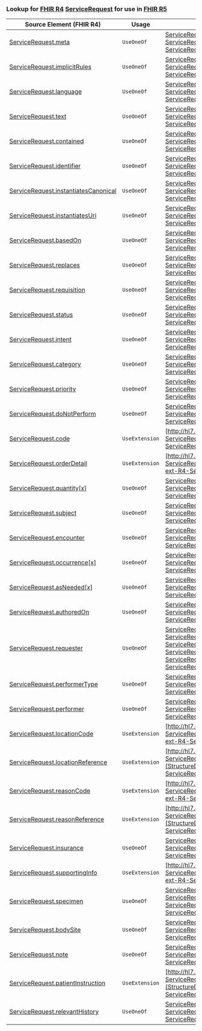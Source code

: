 ### Lookup for [FHIR R4](https://hl7.org/fhir/R4/) [ServiceRequest](https://hl7.org/fhir/R4/ServiceRequest.html) for use in [FHIR R5](https://hl7.org/fhir/R5/)

| Source Element (FHIR R4) | Usage | Target |
| -------------- | ----- | ------ |
| [ServiceRequest.meta](https://hl7.org/fhir/R4/ServiceRequest.html#resource) | `UseOneOf` | [ServiceRequest.meta](https://hl7.org/fhir/R5/ServiceRequest.html#resource)<br />[ServiceRequest.meta](https://hl7.org/fhir/R5/ServiceRequest.html#resource)<br />[ServiceRequest.meta](https://hl7.org/fhir/R5/ServiceRequest.html#resource) |
| [ServiceRequest.implicitRules](https://hl7.org/fhir/R4/ServiceRequest.html#resource) | `UseOneOf` | [ServiceRequest.implicitRules](https://hl7.org/fhir/R5/ServiceRequest.html#resource)<br />[ServiceRequest.implicitRules](https://hl7.org/fhir/R5/ServiceRequest.html#resource)<br />[ServiceRequest.implicitRules](https://hl7.org/fhir/R5/ServiceRequest.html#resource) |
| [ServiceRequest.language](https://hl7.org/fhir/R4/ServiceRequest.html#resource) | `UseOneOf` | [ServiceRequest.language](https://hl7.org/fhir/R5/ServiceRequest.html#resource)<br />[ServiceRequest.language](https://hl7.org/fhir/R5/ServiceRequest.html#resource)<br />[ServiceRequest.language](https://hl7.org/fhir/R5/ServiceRequest.html#resource) |
| [ServiceRequest.text](https://hl7.org/fhir/R4/ServiceRequest.html#resource) | `UseOneOf` | [ServiceRequest.text](https://hl7.org/fhir/R5/ServiceRequest.html#resource)<br />[ServiceRequest.text](https://hl7.org/fhir/R5/ServiceRequest.html#resource)<br />[ServiceRequest.text](https://hl7.org/fhir/R5/ServiceRequest.html#resource) |
| [ServiceRequest.contained](https://hl7.org/fhir/R4/ServiceRequest.html#resource) | `UseOneOf` | [ServiceRequest.contained](https://hl7.org/fhir/R5/ServiceRequest.html#resource)<br />[ServiceRequest.contained](https://hl7.org/fhir/R5/ServiceRequest.html#resource)<br />[ServiceRequest.contained](https://hl7.org/fhir/R5/ServiceRequest.html#resource) |
| [ServiceRequest.identifier](https://hl7.org/fhir/R4/ServiceRequest.html#resource) | `UseOneOf` | [ServiceRequest.identifier](https://hl7.org/fhir/R5/ServiceRequest.html#resource)<br />[ServiceRequest.identifier](https://hl7.org/fhir/R5/ServiceRequest.html#resource)<br />[ServiceRequest.identifier](https://hl7.org/fhir/R5/ServiceRequest.html#resource) |
| [ServiceRequest.instantiatesCanonical](https://hl7.org/fhir/R4/ServiceRequest.html#resource) | `UseOneOf` | [ServiceRequest.instantiatesCanonical](https://hl7.org/fhir/R5/ServiceRequest.html#resource)<br />[ServiceRequest.instantiatesCanonical](https://hl7.org/fhir/R5/ServiceRequest.html#resource)<br />[ServiceRequest.instantiatesCanonical](https://hl7.org/fhir/R5/ServiceRequest.html#resource) |
| [ServiceRequest.instantiatesUri](https://hl7.org/fhir/R4/ServiceRequest.html#resource) | `UseOneOf` | [ServiceRequest.instantiatesUri](https://hl7.org/fhir/R5/ServiceRequest.html#resource)<br />[ServiceRequest.instantiatesUri](https://hl7.org/fhir/R5/ServiceRequest.html#resource)<br />[ServiceRequest.instantiatesUri](https://hl7.org/fhir/R5/ServiceRequest.html#resource) |
| [ServiceRequest.basedOn](https://hl7.org/fhir/R4/ServiceRequest.html#resource) | `UseOneOf` | [ServiceRequest.basedOn](https://hl7.org/fhir/R5/ServiceRequest.html#resource)<br />[ServiceRequest.basedOn](https://hl7.org/fhir/R5/ServiceRequest.html#resource)<br />[ServiceRequest.basedOn](https://hl7.org/fhir/R5/ServiceRequest.html#resource) |
| [ServiceRequest.replaces](https://hl7.org/fhir/R4/ServiceRequest.html#resource) | `UseOneOf` | [ServiceRequest.replaces](https://hl7.org/fhir/R5/ServiceRequest.html#resource)<br />[ServiceRequest.replaces](https://hl7.org/fhir/R5/ServiceRequest.html#resource)<br />[ServiceRequest.replaces](https://hl7.org/fhir/R5/ServiceRequest.html#resource) |
| [ServiceRequest.requisition](https://hl7.org/fhir/R4/ServiceRequest.html#resource) | `UseOneOf` | [ServiceRequest.requisition](https://hl7.org/fhir/R5/ServiceRequest.html#resource)<br />[ServiceRequest.requisition](https://hl7.org/fhir/R5/ServiceRequest.html#resource)<br />[ServiceRequest.requisition](https://hl7.org/fhir/R5/ServiceRequest.html#resource) |
| [ServiceRequest.status](https://hl7.org/fhir/R4/ServiceRequest.html#resource) | `UseOneOf` | [ServiceRequest.status](https://hl7.org/fhir/R5/ServiceRequest.html#resource)<br />[ServiceRequest.status](https://hl7.org/fhir/R5/ServiceRequest.html#resource)<br />[ServiceRequest.status](https://hl7.org/fhir/R5/ServiceRequest.html#resource) |
| [ServiceRequest.intent](https://hl7.org/fhir/R4/ServiceRequest.html#resource) | `UseOneOf` | [ServiceRequest.intent](https://hl7.org/fhir/R5/ServiceRequest.html#resource)<br />[ServiceRequest.intent](https://hl7.org/fhir/R5/ServiceRequest.html#resource)<br />[ServiceRequest.intent](https://hl7.org/fhir/R5/ServiceRequest.html#resource) |
| [ServiceRequest.category](https://hl7.org/fhir/R4/ServiceRequest.html#resource) | `UseOneOf` | [ServiceRequest.category](https://hl7.org/fhir/R5/ServiceRequest.html#resource)<br />[ServiceRequest.category](https://hl7.org/fhir/R5/ServiceRequest.html#resource)<br />[ServiceRequest.category](https://hl7.org/fhir/R5/ServiceRequest.html#resource) |
| [ServiceRequest.priority](https://hl7.org/fhir/R4/ServiceRequest.html#resource) | `UseOneOf` | [ServiceRequest.priority](https://hl7.org/fhir/R5/ServiceRequest.html#resource)<br />[ServiceRequest.priority](https://hl7.org/fhir/R5/ServiceRequest.html#resource)<br />[ServiceRequest.priority](https://hl7.org/fhir/R5/ServiceRequest.html#resource) |
| [ServiceRequest.doNotPerform](https://hl7.org/fhir/R4/ServiceRequest.html#resource) | `UseOneOf` | [ServiceRequest.doNotPerform](https://hl7.org/fhir/R5/ServiceRequest.html#resource)<br />[ServiceRequest.doNotPerform](https://hl7.org/fhir/R5/ServiceRequest.html#resource)<br />[ServiceRequest.doNotPerform](https://hl7.org/fhir/R5/ServiceRequest.html#resource) |
| [ServiceRequest.code](https://hl7.org/fhir/R4/ServiceRequest.html#resource) | `UseExtension` | [http://hl7.org/fhir/4.0/StructureDefinition/extension-ServiceRequest.code](StructureDefinition-ext-R4-ServiceRequest.code.html) |
| [ServiceRequest.orderDetail](https://hl7.org/fhir/R4/ServiceRequest.html#resource) | `UseExtension` | [http://hl7.org/fhir/4.0/StructureDefinition/extension-ServiceRequest.orderDetail](StructureDefinition-ext-R4-ServiceRequest.orderDetail.html) |
| [ServiceRequest.quantity[x]](https://hl7.org/fhir/R4/ServiceRequest.html#resource) | `UseOneOf` | [ServiceRequest.quantity[x]](https://hl7.org/fhir/R5/ServiceRequest.html#resource)<br />[ServiceRequest.quantity[x]](https://hl7.org/fhir/R5/ServiceRequest.html#resource)<br />[ServiceRequest.quantity[x]](https://hl7.org/fhir/R5/ServiceRequest.html#resource) |
| [ServiceRequest.subject](https://hl7.org/fhir/R4/ServiceRequest.html#resource) | `UseOneOf` | [ServiceRequest.subject](https://hl7.org/fhir/R5/ServiceRequest.html#resource)<br />[ServiceRequest.subject](https://hl7.org/fhir/R5/ServiceRequest.html#resource)<br />[ServiceRequest.subject](https://hl7.org/fhir/R5/ServiceRequest.html#resource) |
| [ServiceRequest.encounter](https://hl7.org/fhir/R4/ServiceRequest.html#resource) | `UseOneOf` | [ServiceRequest.encounter](https://hl7.org/fhir/R5/ServiceRequest.html#resource)<br />[ServiceRequest.encounter](https://hl7.org/fhir/R5/ServiceRequest.html#resource)<br />[ServiceRequest.encounter](https://hl7.org/fhir/R5/ServiceRequest.html#resource) |
| [ServiceRequest.occurrence[x]](https://hl7.org/fhir/R4/ServiceRequest.html#resource) | `UseOneOf` | [ServiceRequest.occurrence[x]](https://hl7.org/fhir/R5/ServiceRequest.html#resource)<br />[ServiceRequest.occurrence[x]](https://hl7.org/fhir/R5/ServiceRequest.html#resource)<br />[ServiceRequest.occurrence[x]](https://hl7.org/fhir/R5/ServiceRequest.html#resource) |
| [ServiceRequest.asNeeded[x]](https://hl7.org/fhir/R4/ServiceRequest.html#resource) | `UseOneOf` | [ServiceRequest.asNeeded[x]](https://hl7.org/fhir/R5/ServiceRequest.html#resource)<br />[ServiceRequest.asNeeded[x]](https://hl7.org/fhir/R5/ServiceRequest.html#resource)<br />[ServiceRequest.asNeeded[x]](https://hl7.org/fhir/R5/ServiceRequest.html#resource) |
| [ServiceRequest.authoredOn](https://hl7.org/fhir/R4/ServiceRequest.html#resource) | `UseOneOf` | [ServiceRequest.authoredOn](https://hl7.org/fhir/R5/ServiceRequest.html#resource)<br />[ServiceRequest.authoredOn](https://hl7.org/fhir/R5/ServiceRequest.html#resource)<br />[ServiceRequest.authoredOn](https://hl7.org/fhir/R5/ServiceRequest.html#resource) |
| [ServiceRequest.requester](https://hl7.org/fhir/R4/ServiceRequest.html#resource) | `UseOneOf` | [ServiceRequest.requester](https://hl7.org/fhir/R5/ServiceRequest.html#resource)<br />[ServiceRequest.requester](https://hl7.org/fhir/R5/ServiceRequest.html#resource)<br />[ServiceRequest.requester](https://hl7.org/fhir/R5/ServiceRequest.html#resource)<br />[ServiceRequest.requester](https://hl7.org/fhir/R5/ServiceRequest.html#resource)<br />[ServiceRequest.requester](https://hl7.org/fhir/R5/ServiceRequest.html#resource)<br />[ServiceRequest.requester](https://hl7.org/fhir/R5/ServiceRequest.html#resource) |
| [ServiceRequest.performerType](https://hl7.org/fhir/R4/ServiceRequest.html#resource) | `UseOneOf` | [ServiceRequest.performerType](https://hl7.org/fhir/R5/ServiceRequest.html#resource)<br />[ServiceRequest.performerType](https://hl7.org/fhir/R5/ServiceRequest.html#resource)<br />[ServiceRequest.performerType](https://hl7.org/fhir/R5/ServiceRequest.html#resource) |
| [ServiceRequest.performer](https://hl7.org/fhir/R4/ServiceRequest.html#resource) | `UseOneOf` | [ServiceRequest.performer](https://hl7.org/fhir/R5/ServiceRequest.html#resource)<br />[ServiceRequest.performer](https://hl7.org/fhir/R5/ServiceRequest.html#resource)<br />[ServiceRequest.performer](https://hl7.org/fhir/R5/ServiceRequest.html#resource) |
| [ServiceRequest.locationCode](https://hl7.org/fhir/R4/ServiceRequest.html#resource) | `UseExtension` | [http://hl7.org/fhir/4.0/StructureDefinition/extension-ServiceRequest.locationCode](StructureDefinition-ext-R4-ServiceRequest.locationCode.html) |
| [ServiceRequest.locationReference](https://hl7.org/fhir/R4/ServiceRequest.html#resource) | `UseExtension` | [http://hl7.org/fhir/4.0/StructureDefinition/extension-ServiceRequest.locationReference](StructureDefinition-ext-R4-ServiceRequest.locationReference.html) |
| [ServiceRequest.reasonCode](https://hl7.org/fhir/R4/ServiceRequest.html#resource) | `UseExtension` | [http://hl7.org/fhir/4.0/StructureDefinition/extension-ServiceRequest.reasonCode](StructureDefinition-ext-R4-ServiceRequest.reasonCode.html) |
| [ServiceRequest.reasonReference](https://hl7.org/fhir/R4/ServiceRequest.html#resource) | `UseExtension` | [http://hl7.org/fhir/4.0/StructureDefinition/extension-ServiceRequest.reasonReference](StructureDefinition-ext-R4-ServiceRequest.reasonReference.html) |
| [ServiceRequest.insurance](https://hl7.org/fhir/R4/ServiceRequest.html#resource) | `UseOneOf` | [ServiceRequest.insurance](https://hl7.org/fhir/R5/ServiceRequest.html#resource)<br />[ServiceRequest.insurance](https://hl7.org/fhir/R5/ServiceRequest.html#resource)<br />[ServiceRequest.insurance](https://hl7.org/fhir/R5/ServiceRequest.html#resource) |
| [ServiceRequest.supportingInfo](https://hl7.org/fhir/R4/ServiceRequest.html#resource) | `UseExtension` | [http://hl7.org/fhir/4.0/StructureDefinition/extension-ServiceRequest.supportingInfo](StructureDefinition-ext-R4-ServiceRequest.supportingInfo.html) |
| [ServiceRequest.specimen](https://hl7.org/fhir/R4/ServiceRequest.html#resource) | `UseOneOf` | [ServiceRequest.specimen](https://hl7.org/fhir/R5/ServiceRequest.html#resource)<br />[ServiceRequest.specimen](https://hl7.org/fhir/R5/ServiceRequest.html#resource)<br />[ServiceRequest.specimen](https://hl7.org/fhir/R5/ServiceRequest.html#resource)<br />[ServiceRequest.specimen](https://hl7.org/fhir/R5/ServiceRequest.html#resource) |
| [ServiceRequest.bodySite](https://hl7.org/fhir/R4/ServiceRequest.html#resource) | `UseOneOf` | [ServiceRequest.bodySite](https://hl7.org/fhir/R5/ServiceRequest.html#resource)<br />[ServiceRequest.bodySite](https://hl7.org/fhir/R5/ServiceRequest.html#resource)<br />[ServiceRequest.bodySite](https://hl7.org/fhir/R5/ServiceRequest.html#resource) |
| [ServiceRequest.note](https://hl7.org/fhir/R4/ServiceRequest.html#resource) | `UseOneOf` | [ServiceRequest.note](https://hl7.org/fhir/R5/ServiceRequest.html#resource)<br />[ServiceRequest.note](https://hl7.org/fhir/R5/ServiceRequest.html#resource)<br />[ServiceRequest.note](https://hl7.org/fhir/R5/ServiceRequest.html#resource) |
| [ServiceRequest.patientInstruction](https://hl7.org/fhir/R4/ServiceRequest.html#resource) | `UseExtension` | [http://hl7.org/fhir/4.0/StructureDefinition/extension-ServiceRequest.patientInstruction](StructureDefinition-ext-R4-ServiceRequest.patientInstruction.html) |
| [ServiceRequest.relevantHistory](https://hl7.org/fhir/R4/ServiceRequest.html#resource) | `UseOneOf` | [ServiceRequest.relevantHistory](https://hl7.org/fhir/R5/ServiceRequest.html#resource)<br />[ServiceRequest.relevantHistory](https://hl7.org/fhir/R5/ServiceRequest.html#resource)<br />[ServiceRequest.relevantHistory](https://hl7.org/fhir/R5/ServiceRequest.html#resource) |
